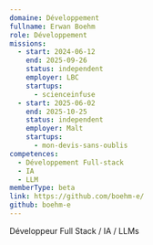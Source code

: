 ```yaml
---
domaine: Développement
fullname: Erwan Boehm
role: Développement
missions:
  - start: 2024-06-12
    end: 2025-09-26
    status: independent
    employer: LBC
    startups:
      - scienceinfuse
  - start: 2025-06-02
    end: 2025-10-25
    status: independent
    employer: Malt
    startups:
      - mon-devis-sans-oublis
competences:
  - Développement Full-stack
  - IA
  - LLM
memberType: beta
link: https://github.com/boehm-e/
github: boehm-e
---
```

Développeur Full Stack / IA / LLMs